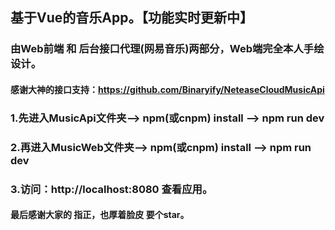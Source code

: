## 基于Vue的音乐App。【功能实时更新中】

### 由Web前端 和 后台接口代理(网易音乐)两部分，Web端完全本人手绘设计。

#### 感谢大神的接口支持：https://github.com/Binaryify/NeteaseCloudMusicApi

### 1.先进入MusicApi文件夹——> npm(或cnpm) install ——> npm run dev

### 2.再进入MusicWeb文件夹——> npm(或cnpm) install ——> npm run dev

### 3.访问：http://localhost:8080 查看应用。
 
#### 最后感谢大家的 指正，也厚着脸皮 要个star。
